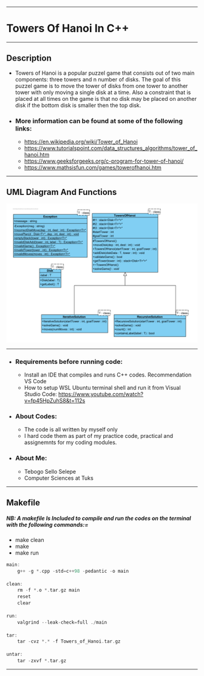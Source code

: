 ________________________________________________________________________________________
#                        Towers Of Hanoi In C++                              
________________________________________________________________________________________
## Description

- Towers of Hanoi is a popular puzzel game that consists out of two main components: three towers
and n number of disks. The goal of this puzzel game is to move the tower of disks from one tower to
another tower with only moving a single disk at a time. Also a constraint that is placed at all times
on the game is that no disk may be placed on another disk if the bottom disk is smaller then the top
disk.

- ### More information can be found at some of the following links:
  - https://en.wikipedia.org/wiki/Tower_of_Hanoi
  - https://www.tutorialspoint.com/data_structures_algorithms/tower_of_hanoi.htm
  - https://www.geeksforgeeks.org/c-program-for-tower-of-hanoi/
  - https://www.mathsisfun.com/games/towerofhanoi.htm
________________________________________________________________________________________
## UML Diagram And Functions
<img width="849" alt="UML diagram and functions" src="https://github.com/TebogoYungMercykay/Towers_Of_Hanoi----Recursion_And_STL_Stacks/blob/main/UML_Diagram.png">

________________________________________________________________________________________
- ### Requirements before running code:
    - Install an IDE that compiles and runs C++ codes. Recommendation VS Code
    - How to setup WSL Ubuntu terminal shell and run it from Visual Studio Code: https://www.youtube.com/watch?v=fp45HpZuhS8&t=112s
- ### About Codes:
    - The code is all written by myself only
    - I hard code them as part of my practice code, practical and assignemnts for my coding modules.
- ###  About Me: 
    - Tebogo Sello Selepe
    - Computer Sciences at Tuks
________________________________________________________________________________________
 ## Makefile
 ##### NB: A makefile Is Included to compile and run the codes on the terminal with the following commands:=
- make clean
- make
- make run


```C++
main:
	g++ -g *.cpp -std=c++98 -pedantic -o main

clean:
	rm -f *.o *.tar.gz main
	reset
	clear

run:
	valgrind --leak-check=full ./main

tar:
	tar -cvz *.* -f Towers_of_Hanoi.tar.gz
	
untar:
	tar -zxvf *.tar.gz
```
________________________________________________________________________________________
